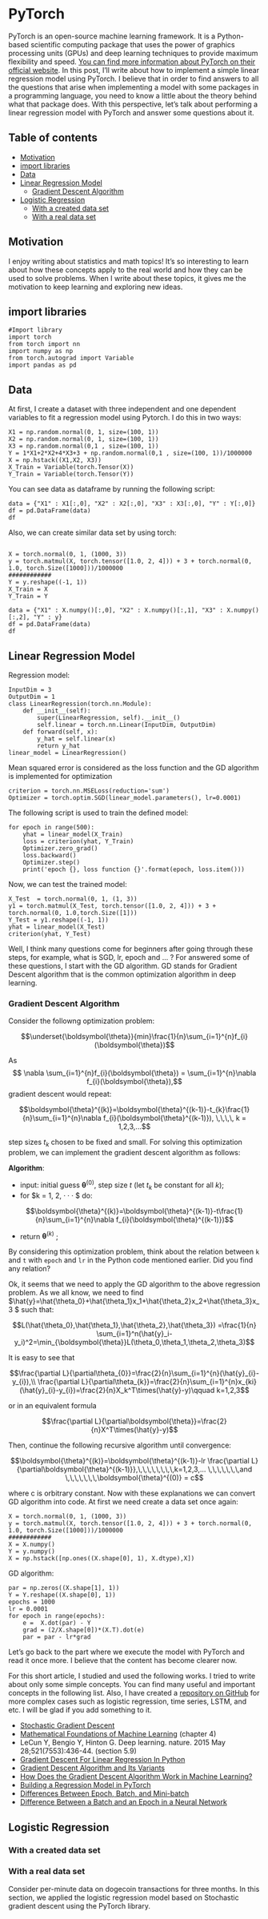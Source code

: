 # PyTorch
PyTorch is an open-source machine learning framework. It is a Python-based scientific computing package that uses the power of graphics processing units (GPUs) and deep learning techniques to provide maximum flexibility and speed. [You can find more information about PyTorch on their official website](https://pytorch.org/). In this post, I’ll write about how to implement a simple linear regression model using PyTorch.
I believe that in order to find answers to all the questions that arise when implementing a model with some packages in a programming language, you need to know a little about the theory behind what that package does. With this perspective, let’s talk about performing a linear regression model with PyTorch and answer some questions about it.
## Table of contents
* [Motivation](#Motivation)
* [import libraries](#import-libraries)
* [Data](#Data)
* [Linear Regression Model](#Linear-Regression-Model)
  * [Gradient Descent Algorithm](#Gradient-Descent-Algorithm)
* [Logistic Regression](#Logistic-Regression)
  * [With a created data set](#With-a-created-data-set)
  * [With a real data set](#With-a-real-data-set)

## Motivation
I enjoy writing about statistics and math topics! It’s so interesting to learn about how these concepts apply to the real world and how they can be used to solve problems. When I write about these topics, it gives me the motivation to keep learning and exploring new ideas.
## import libraries
```
#Import library
import torch
from torch import nn
import numpy as np
from torch.autograd import Variable
import pandas as pd
```
## Data
At first, I create a dataset with three independent and one dependent variables to fit a regression model using Pytorch. I do this in two ways:
```
X1 = np.random.normal(0, 1, size=(100, 1)) 
X2 = np.random.normal(0, 1, size=(100, 1)) 
X3 = np.random.normal(0,1 , size=(100, 1)) 
Y = 1*X1+2*X2+4*X3+3 + np.random.normal(0,1 , size=(100, 1))/1000000
X = np.hstack((X1,X2, X3))
X_Train = Variable(torch.Tensor(X))
Y_Train = Variable(torch.Tensor(Y))
```
You can see  data as dataframe by running the following script:
```
data = {"X1" : X1[:,0], "X2" : X2[:,0], "X3" : X3[:,0], "Y" : Y[:,0]}
df = pd.DataFrame(data)  
df
```
Also, we can create similar data set by using torch:
```

X = torch.normal(0, 1, (1000, 3))
y = torch.matmul(X, torch.tensor([1.0, 2, 4])) + 3 + torch.normal(0, 1.0, torch.Size([1000]))/1000000
############
Y = y.reshape((-1, 1))
X_Train = X
Y_Train = Y

data = {"X1" : X.numpy()[:,0], "X2" : X.numpy()[:,1], "X3" : X.numpy()[:,2], "Y" : y}
df = pd.DataFrame(data)  
df
```
## Linear Regression Model
Regression model:
```
InputDim = 3
OutputDim = 1
class LinearRegression(torch.nn.Module):
    def __init__(self): 
        super(LinearRegression, self).__init__() 
        self.linear = torch.nn.Linear(InputDim, OutputDim)  
    def forward(self, x): 
        y_hat = self.linear(x) 
        return y_hat 
linear_model = LinearRegression()
```
Mean squared error is considered as the loss function and the GD algorithm is implemented for optimization
```
criterion = torch.nn.MSELoss(reduction='sum')
Optimizer = torch.optim.SGD(linear_model.parameters(), lr=0.0001)
```
The following script is used to train the defined model:
```
for epoch in range(500): 
    yhat = linear_model(X_Train)
    loss = criterion(yhat, Y_Train) 
    Optimizer.zero_grad() 
    loss.backward() 
    Optimizer.step() 
    print('epoch {}, loss function {}'.format(epoch, loss.item()))
```
Now, we can test the trained model:
```
X_Test  = torch.normal(0, 1, (1, 3))
y1 = torch.matmul(X_Test, torch.tensor([1.0, 2, 4])) + 3 + torch.normal(0, 1.0,torch.Size([1]))
Y_Test = y1.reshape((-1, 1))
yhat = linear_model(X_Test)
criterion(yhat, Y_Test)
```
Well, I think many questions come for beginners after going through these steps, for example, what is SGD, lr, epoch and ... ? For answered some of these questions, I start with the GD algorithm. GD stands for Gradient Descent algorithm that is the common optimization algorithm in deep learning.
 ### Gradient Descent Algorithm
 Consider the followng optimization problem:
 ```math
 \underset{\boldsymbol{\theta}}{min}\frac{1}{n}\sum_{i=1}^{n}f_{i}(\boldsymbol{\theta})
 ```
 As $$ \nabla \sum_{i=1}^{n}f_{i}(\boldsymbol{\theta}) = \sum_{i=1}^{n}\nabla f_{i}(\boldsymbol{\theta}),$$  gradient descent would repeat:
```math
\boldsymbol{\theta}^{(k)}=\boldsymbol{\theta}^{(k-1)}-t_{k}\frac{1}{n}\sum_{i=1}^{n}\nabla f_{i}(\boldsymbol{\theta}^{(k-1)}), \,\,\,\, k = 1,2,3,...
```
step sizes $t_k$ chosen to be fixed and small. For solving this optimization problem, we can implement the gradient descent algorithm as follows:

 **Algorithm**:
*  input: initial guess $\boldsymbol{\theta}^{(0)}$, step size $t$ (let $t_k$ be constant for all $k$);
* for $k =  1, 2, · · · $ do: 
```math
\boldsymbol{\theta}^{(k)}=\boldsymbol{\theta}^{(k-1)}-t\frac{1}{n}\sum_{i=1}^{n}\nabla f_{i}(\boldsymbol{\theta}^{(k-1)})
```

* return $\boldsymbol{\theta}^{(k)}$ ;


By considering this optimization problem,  think about the relation between ```k``` and ```t``` with ```epoch``` and ```lr``` in the Python code mentioned earlier. Did you find any relation?

Ok, it seems that we need to apply the GD algorithm to the above regression problem. As we all know, we need to find $\hat{y}=\hat{\theta_0}+\hat{\theta_1}x_1+\hat{\theta_2}x_2+\hat{\theta_3}x_3 $ such that:
```math
L(\hat{\theta_0},\hat{\theta_1},\hat{\theta_2},\hat{\theta_3}) =\frac{1}{n} \sum_{i=1}^n(\hat{y}_i-y_i)^2=\min_{\boldsymbol{\theta}}L(\theta_0,\theta_1,\theta_2,\theta_3)
``` 
 It is easy to see that
```math
\frac{\partial L}{\partial\theta_{0}}=\frac{2}{n}\sum_{i=1}^{n}(\hat{y}_{i}-y_{i}),\\
\frac{\partial L}{\partial\theta_{k}}=\frac{2}{n}\sum_{i=1}^{n}x_{ki}(\hat{y}_{i}-y_{i})=\frac{2}{n}X_k^T\times(\hat{y}-y)\qquad k=1,2,3
```
or in an equivalent formula
```math
\frac{\partial L}{\partial\boldsymbol{\theta}}=\frac{2}{n}X^T\times(\hat{y}-y)
```
Then, continue the following recursive algorithm until convergence:
```math
\boldsymbol{\theta}^{(k)}=\boldsymbol{\theta}^{(k-1)}-lr \frac{\partial L}{\partial\boldsymbol{\theta}^{(k-1)}},\,\,\,\,\,\,\,\,k=1,2,3,... \,\,\,\,\,\,\,and \,\,\,\,\,\,\,\boldsymbol{\theta}^{(0)} = c
```
where c is orbitrary constant.
Now with these explanations we can convert GD algorithm into code. At first we need create a data set once again:


```
X = torch.normal(0, 1, (1000, 3))
y = torch.matmul(X, torch.tensor([1.0, 2, 4])) + 3 + torch.normal(0, 1.0, torch.Size([1000]))/1000000
############
X = X.numpy()
Y = y.numpy()
X = np.hstack([np.ones((X.shape[0], 1), X.dtype),X])
```
GD algorithm:
```
par = np.zeros((X.shape[1], 1))
Y = Y.reshape((X.shape[0], 1))
epochs = 1000
lr = 0.0001
for epoch in range(epochs):
    e =  X.dot(par) - Y
    grad = (2/X.shape[0])*(X.T).dot(e)
    par = par - lr*grad
```
Let’s go back to the part where we execute the model with PyTorch and read it once more. I believe that the content has become clearer now.

For this short article, I studied and used the following works. I tried to write about only some simple concepts. You can find many useful and important concepts in the following list. Also, I have created a [repository on GitHub](https://github.com/Xaleed/Pytorch) for more complex cases such as logistic regression, time series, LSTM, and etc. I will be glad if you add something to it.

* [Stochastic Gradient Descent](https://www.stat.cmu.edu/~ryantibs/convexopt/lectures/stochastic-gd.pdf)
* [Mathematical Foundations of Machine Learning](https://skim.math.msstate.edu/LectureNotes/Machine_Learning_Lecture.pdf) (chapter 4)
* LeCun Y, Bengio Y, Hinton G. Deep learning. nature. 2015 May 28;521(7553):436-44. (section 5.9)
* [Gradient Descent For Linear Regression In Python](https://matgomes.com/gradient-descent-for-linear-regression-in-python/)
* [Gradient Descent Algorithm and Its Variants](https://towardsdatascience.com/gradient-descent-algorithm-and-its-variants-10f652806a3)
* [How Does the Gradient Descent Algorithm Work in Machine Learning?](https://www.analyticsvidhya.com/blog/2020/10/how-does-the-gradient-descent-algorithm-work-in-machine-learning/)
* [Building a Regression Model in PyTorch](https://machinelearningmastery.com/building-a-regression-model-in-pytorch/)
* [Differences Between Epoch, Batch, and Mini-batch](https://www.baeldung.com/cs/epoch-vs-batch-vs-mini-batch)
* [Difference Between a Batch and an Epoch in a Neural Network](https://machinelearningmastery.com/difference-between-a-batch-and-an-epoch/)
 ## Logistic Regression
  ### With a created data set
  ### With a real data set
  Consider per-minute data on dogecoin transactions for three months. In this section, we applied the logistic regression model based on Stochastic gradient descent using the PyTorch library.
